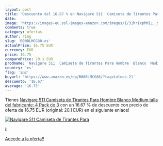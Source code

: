 ```yaml
---
layout: post
title: 'Descuento del 16.67 % en Navigare 511  Camiseta de Tirantes Para '
date: 
image: 'https://images-eu.ssl-images-amazon.com/images/I/31hrIxphMIL._SL200_.jpg'
comments: true
category: ofertas
author: ring
slug: 'B00BLMCG80-es'
actualPrice: 16.75 EUR
currency: EUR
price: 16.75
comparePrice: 20.1 EUR
prodname: 'Navigare 511  Camiseta de Tirantes Para Hombre  Blanco  Medium  talla del fabricante: 4   Pack de 3'
country: 'es'
flag: '🇪🇸'
buyurl: 'https://www.amazon.es/dp/B00BLMCG80/?tag=tolees-21'
descuento: '16.67'
average: '16.75'
---
```


Tienes [Navigare 511  Camiseta de Tirantes Para Hombre  Blanco  Medium  talla del fabricante: 4   Pack de 3](https://www.amazon.es/dp/B00BLMCG80/?tag=tolees-21) con un 16.67 % de descuento con precio de oferta de 16.75 EUR (original: 20.1 EUR) en el siguiente enlace!

[![Navigare 511  Camiseta de Tirantes Para ](https://images-eu.ssl-images-amazon.com/images/I/31hrIxphMIL._SL200_.jpg)](https://www.amazon.es/dp/B00BLMCG80/?tag=tolees-21)

ℹ️:


[Accede a la oferta!!](https://www.amazon.es/dp/B00BLMCG80/?tag=tolees-21)
